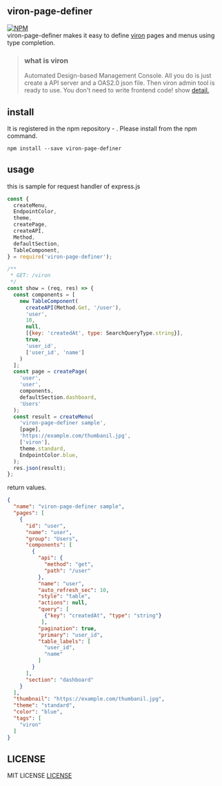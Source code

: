## viron-page-definer
[![NPM](https://nodei.co/npm/viron-page-definer.png?downloads=true&downloadRank=true&stars=true)](https://www.npmjs.com/package/viron-page-definer)  
viron-page-definer makes it easy to define [viron](https://github.com/cam-inc/viron) pages and menus using type completion.

> ### what is viron
> Automated Design-based Management Console.
> All you do is just create a API server and a OAS2.0 json file. Then viron admin tool is ready to use. You don't need to write frontend code!
> show [detail.](https://github.com/cam-inc/viron)

## install
It is registered in the npm repository - . Please install from the npm command.
```
npm install --save viron-page-definer
```

## usage
this is sample for request handler of express.js
``` javascript
const {
  createMenu,
  EndpointColor,
  theme,
  createPage,
  createAPI,
  Method,
  defaultSection,
  TableComponent,
} = require('viron-page-definer');

/**
 * GET: /viron
 */
const show = (req, res) => {
  const components = [
    new TableComponent(
      createAPI(Method.Get, '/user'),
      'user',
      10,
      null,
      [{key: 'createdAt', type: SearchQueryType.string}],
      true,
      'user_id',
      ['user_id', 'name']
    )
  ];
  const page = createPage(
    'user',
    'user',
    components,
    defaultSection.dashboard,
    'Users'
  );
  const result = createMenu(
    'viron-page-definer sample',
    [page],
    'https://example.com/thumbanil.jpg',
    ['viron'],
    theme.standard,
    EndpointColor.blue,
  );
  res.json(result);
};
```

return values.
```json
{
  "name": "viron-page-definer sample",
  "pages": [
    {
      "id": "user",
      "name": "user",
      "group": "Users",
      "components": [
        {
          "api": {
            "method": "get",
            "path": "/user"
          },
          "name": "user",
          "auto_refresh_sec": 10,
          "style": "table",
          "actions": null,
          "query": [
            {"key": "createdAt", "type": "string"}
           ],
          "pagination": true,
          "primary": "user_id",
          "table_labels": [
            "user_id",
            "name"
          ]
        }
      ],
      "section": "dashboard"
    }
  ],
  "thumbnail": "https://example.com/thumbanil.jpg",
  "theme": "standard",
  "color": "blue",
  "tags": [
    "viron"
  ]
}
```

## LICENSE
MIT LICENSE [LICENSE](https://github.com/ishikawa-pro/viron-page-definer/blob/master/LICENSE)
